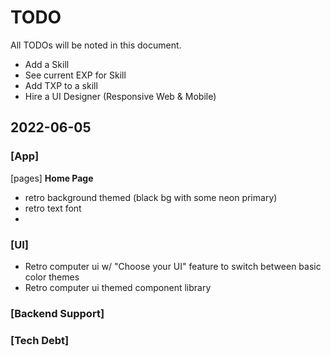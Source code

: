 # TODO
All TODOs will be noted in this document.

- Add a Skill
- See current EXP for Skill
- Add TXP to a skill
- Hire a UI Designer (Responsive Web & Mobile)

## 2022-06-05

### [App]
[pages]
**Home Page**
- retro background themed (black bg with some neon primary)
- retro text font
- 

### [UI]
- Retro computer ui w/ "Choose your UI" feature to switch between basic color themes
- Retro computer ui themed component library


### [Backend Support]


### [Tech Debt]